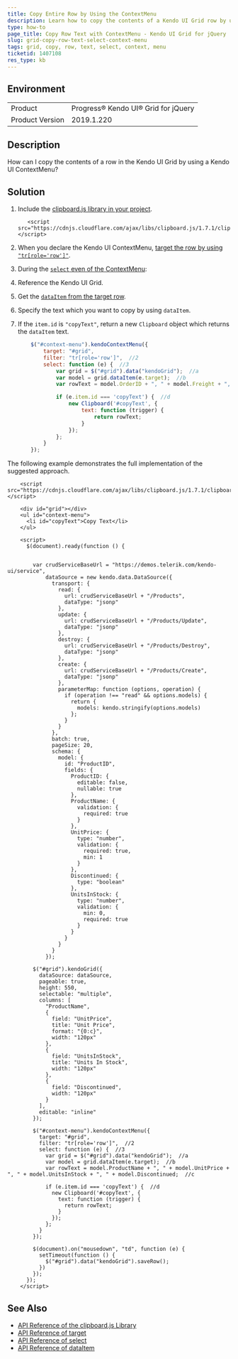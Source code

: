 ```yaml
---
title: Copy Entire Row by Using the ContextMenu
description: Learn how to copy the contents of a Kendo UI Grid row by using a Kendo UI ContextMenu for jQuery.
type: how-to
page_title: Copy Row Text with ContextMenu - Kendo UI Grid for jQuery
slug: grid-copy-row-text-select-context-menu
tags: grid, copy, row, text, select, context, menu
ticketid: 1407108
res_type: kb
---
```


## Environment

<table>
 <tr>
  <td>Product</td>
  <td>Progress® Kendo UI® Grid for jQuery</td>
 </tr>

  <td>Product Version</td>
  <td>2019.1.220</td>
 </tr>
</table>

## Description

How can I copy the contents of a row in the Kendo UI Grid by using a Kendo UI ContextMenu?

## Solution

1. Include the [clipboard.js library in your project](https://clipboardjs.com/).

      ```
         <script src="https://cdnjs.cloudflare.com/ajax/libs/clipboard.js/1.7.1/clipboard.min.js"></script>
      ```

1. When you declare the Kendo UI ContextMenu, [target the row by using `"tr[role='row']"`](https://docs.telerik.com/kendo-ui/api/javascript/ui/contextmenu/configuration/target).
1. During the [`select` even of the ContextMenu](https://docs.telerik.com/kendo-ui/api/javascript/ui/contextmenu/events/select):
  1. Reference the Kendo UI Grid.
  1. Get the [`dataItem` from the target row](https://docs.telerik.com/kendo-ui/api/javascript/ui/grid/methods/dataitem).
  1. Specify the text which you want to copy by using `dataItem`.
  1. If the `item.id` is `"copyText"`, return a new `Clipboard` object which returns the `dataItem` text.

        ```javascript
            $("#context-menu").kendoContextMenu({
                target: "#grid",
                filter: "tr[role='row']",  //2
                select: function (e) {  //3
                    var grid = $("#grid").data("kendoGrid");  //a
                    var model = grid.dataItem(e.target);  //b
                    var rowText = model.OrderID + ", " + model.Freight + ", " + model.OrderDate + ", " + model.ShipName + ", " + model.ShipCity;  //c

                    if (e.item.id === 'copyText') {  //d
                        new Clipboard('#copyText', {
                            text: function (trigger) {
                                return rowText;
                            }
                        });
                    };
                }
            });
        ```

The following example demonstrates the full implementation of the suggested approach.

```dojo
    <script src="https://cdnjs.cloudflare.com/ajax/libs/clipboard.js/1.7.1/clipboard.min.js"></script>

    <div id="grid"></div>
    <ul id="context-menu">
      <li id="copyText">Copy Text</li>
    </ul>

    <script>
      $(document).ready(function () {


        var crudServiceBaseUrl = "https://demos.telerik.com/kendo-ui/service",
            dataSource = new kendo.data.DataSource({
              transport: {
                read: {
                  url: crudServiceBaseUrl + "/Products",
                  dataType: "jsonp"
                },
                update: {
                  url: crudServiceBaseUrl + "/Products/Update",
                  dataType: "jsonp"
                },
                destroy: {
                  url: crudServiceBaseUrl + "/Products/Destroy",
                  dataType: "jsonp"
                },
                create: {
                  url: crudServiceBaseUrl + "/Products/Create",
                  dataType: "jsonp"
                },
                parameterMap: function (options, operation) {
                  if (operation !== "read" && options.models) {
                    return {
                      models: kendo.stringify(options.models)
                    };
                  }
                }
              },
              batch: true,
              pageSize: 20,
              schema: {
                model: {
                  id: "ProductID",
                  fields: {
                    ProductID: {
                      editable: false,
                      nullable: true
                    },
                    ProductName: {
                      validation: {
                        required: true
                      }
                    },
                    UnitPrice: {
                      type: "number",
                      validation: {
                        required: true,
                        min: 1
                      }
                    },
                    Discontinued: {
                      type: "boolean"
                    },
                    UnitsInStock: {
                      type: "number",
                      validation: {
                        min: 0,
                        required: true
                      }
                    }
                  }
                }
              }
            });

        $("#grid").kendoGrid({
          dataSource: dataSource,
          pageable: true,
          height: 550,
          selectable: "multiple",
          columns: [
            "ProductName",
            {
              field: "UnitPrice",
              title: "Unit Price",
              format: "{0:c}",
              width: "120px"
            },
            {
              field: "UnitsInStock",
              title: "Units In Stock",
              width: "120px"
            },
            {
              field: "Discontinued",
              width: "120px"
            }
          ],
          editable: "inline"
        });

        $("#context-menu").kendoContextMenu({
          target: "#grid",
          filter: "tr[role='row']",  //2
          select: function (e) {  //3
            var grid = $("#grid").data("kendoGrid");  //a
            var model = grid.dataItem(e.target);  //b
            var rowText = model.ProductName + ", " + model.UnitPrice + ", " + model.UnitsInStock + ", " + model.Discontinued;  //c

            if (e.item.id === 'copyText') {  //d
              new Clipboard('#copyText', {
                text: function (trigger) {
                  return rowText;
                }
              });
            };
          }
        });

        $(document).on("mousedown", "td", function (e) {
          setTimeout(function () {
            $("#grid").data("kendoGrid").saveRow();
          })
        });
      });
    </script>
```

## See Also

* [API Reference of the clipboard.js Library](https://clipboardjs.com/)
* [API Reference of target](https://docs.telerik.com/kendo-ui/api/javascript/ui/contextmenu/configuration/target)
* [API Reference of select](https://docs.telerik.com/kendo-ui/api/javascript/ui/contextmenu/events/select)
* [API Reference of dataItem](https://docs.telerik.com/kendo-ui/api/javascript/ui/grid/methods/dataitem)
